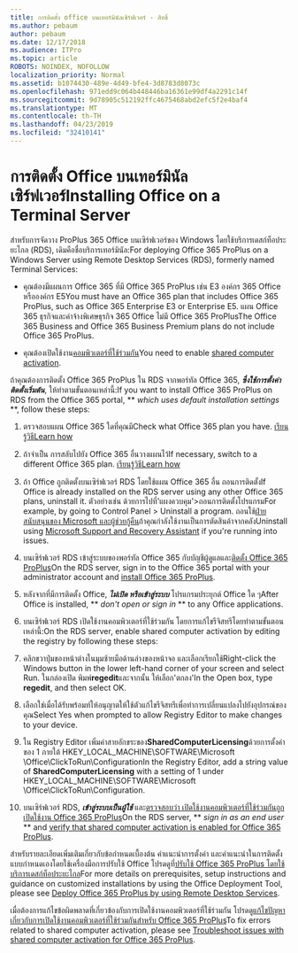 ```yaml
---
title: การติดตั้ง office บนเทอร์มินัลเซิร์ฟเวอร์ - สิทธิ์
ms.author: pebaum
author: pebaum
ms.date: 12/17/2018
ms.audience: ITPro
ms.topic: article
ROBOTS: NOINDEX, NOFOLLOW
localization_priority: Normal
ms.assetid: b1074430-489e-4d49-bfe4-3d8783d8073c
ms.openlocfilehash: 971edd9c064b448446ba16361e99df4a2291c14f
ms.sourcegitcommit: 9d78905c512192ffc4675468abd2efc5f2e4baf4
ms.translationtype: MT
ms.contentlocale: th-TH
ms.lasthandoff: 04/23/2019
ms.locfileid: "32410141"
---
```

# <a name="installing-office-on-a-terminal-server"></a><span data-ttu-id="2fafc-102">การติดตั้ง Office บนเทอร์มินัลเซิร์ฟเวอร์</span><span class="sxs-lookup"><span data-stu-id="2fafc-102">Installing Office on a Terminal Server</span></span>

<span data-ttu-id="2fafc-103">สำหรับการจัดวาง ProPlus 365 Office บนเซิร์ฟเวอร์ของ Windows โดยใช้บริการเดสก์ท็อประยะไกล (RDS), เดิมคือชื่อบริการเทอร์มินัล:</span><span class="sxs-lookup"><span data-stu-id="2fafc-103">For deploying Office 365 ProPlus on a Windows Server using Remote Desktop Services (RDS), formerly named Terminal Services:</span></span>
  
- <span data-ttu-id="2fafc-104">คุณต้องมีแผนการ Office 365 ที่มี Office 365 ProPlus เช่น E3 องค์กร 365 Office หรือองค์กร E5</span><span class="sxs-lookup"><span data-stu-id="2fafc-104">You must have an Office 365 plan that includes Office 365 ProPlus, such as Office 365 Enterprise E3 or Enterprise E5.</span></span> <span data-ttu-id="2fafc-105">แผน Office 365 ธุรกิจและค่าจ้างพิเศษธุรกิจ 365 Office ไม่มี Office 365 ProPlus</span><span class="sxs-lookup"><span data-stu-id="2fafc-105">The Office 365 Business and Office 365 Business Premium plans do not include Office 365 ProPlus.</span></span>
    
- <span data-ttu-id="2fafc-106">คุณต้องเปิดใช้งาน[คอมพิวเตอร์ที่ใช้ร่วมกัน](https://docs.microsoft.com/DeployOffice/overview-of-shared-computer-activation-for-office-365-proplus)</span><span class="sxs-lookup"><span data-stu-id="2fafc-106">You need to enable [shared computer activation](https://docs.microsoft.com/DeployOffice/overview-of-shared-computer-activation-for-office-365-proplus).</span></span>
    
<span data-ttu-id="2fafc-107">ถ้าคุณต้องการติดตั้ง Office 365 ProPlus ใน RDS จากพอร์ทัล Office 365, ***ซึ่งใช้การตั้งค่าติดตั้งเริ่มต้น***, ให้ทำตามขั้นตอนเหล่านี้:</span><span class="sxs-lookup"><span data-stu-id="2fafc-107">If you want to install Office 365 ProPlus on RDS from the Office 365 portal, \*\* *which uses default installation settings* \*\*, follow these steps:</span></span> 
  
1. <span data-ttu-id="2fafc-108">ตรวจสอบแผน Office 365 ใดที่คุณมี</span><span class="sxs-lookup"><span data-stu-id="2fafc-108">Check what Office 365 plan you have.</span></span> [<span data-ttu-id="2fafc-109">เรียนรู้วิธี</span><span class="sxs-lookup"><span data-stu-id="2fafc-109">Learn how</span></span>](https://docs.microsoft.com/office365/admin/admin-overview/what-subscription-do-i-have)
    
2. <span data-ttu-id="2fafc-110">ถ้าจำเป็น การสลับไปยัง Office 365 อื่นวางแผนไว้</span><span class="sxs-lookup"><span data-stu-id="2fafc-110">If necessary, switch to a different Office 365 plan.</span></span> [<span data-ttu-id="2fafc-111">เรียนรู้วิธี</span><span class="sxs-lookup"><span data-stu-id="2fafc-111">Learn how</span></span>](https://docs.microsoft.com/office365/admin/subscriptions-and-billing/switch-to-a-different-plan)
    
3. <span data-ttu-id="2fafc-112">ถ้า Office ถูกติดตั้งบนเซิร์ฟเวอร์ RDS โดยใช้แผน Office 365 อื่น ถอนการติดตั้ง</span><span class="sxs-lookup"><span data-stu-id="2fafc-112">If Office is already installed on the RDS server using any other Office 365 plans, uninstall it.</span></span> <span data-ttu-id="2fafc-113">ตัวอย่างเช่น ด้วยการไปที่'แผงควบคุม'\>ถอนการติดตั้งโปรแกรม</span><span class="sxs-lookup"><span data-stu-id="2fafc-113">For example, by going to Control Panel \> Uninstall a program.</span></span> <span data-ttu-id="2fafc-114">ถอนใช้[ฝ่ายสนับสนุนของ Microsoft และผู้ช่วยกู้คืน](https://aka.ms/SARA-OfficeUninstall-Alchemy)ถ้าคุณกำลังใช้งานเป็นการตัดสินค้าจากคลัง</span><span class="sxs-lookup"><span data-stu-id="2fafc-114">Uninstall using [Microsoft Support and Recovery Assistant](https://aka.ms/SARA-OfficeUninstall-Alchemy) if you're running into issues.</span></span> 
    
4. <span data-ttu-id="2fafc-115">บนเซิร์ฟเวอร์ RDS เข้าสู่ระบบของพอร์ทัล Office 365 กับบัญชีผู้ดูแลและ[ติดตั้ง Office 365 ProPlus](https://portal.office.com/OLS/MySoftware.aspx)</span><span class="sxs-lookup"><span data-stu-id="2fafc-115">On the RDS server, sign in to the Office 365 portal with your administrator account and [install Office 365 ProPlus](https://portal.office.com/OLS/MySoftware.aspx).</span></span>
    
5. <span data-ttu-id="2fafc-116">หลังจากที่มีการติดตั้ง Office, ***ไม่เปิด หรือเข้าสู่ระบบ*** โปรแกรมประยุกต์ Office ใด ๆ</span><span class="sxs-lookup"><span data-stu-id="2fafc-116">After Office is installed, \*\* *don't open or sign in* \*\* to any Office applications.</span></span> 
    
6. <span data-ttu-id="2fafc-117">บนเซิร์ฟเวอร์ RDS เปิดใช้งานคอมพิวเตอร์ที่ใช้ร่วมกัน โดยการแก้ไขรีจิสทรีโดยทำตามขั้นตอนเหล่านี้:</span><span class="sxs-lookup"><span data-stu-id="2fafc-117">On the RDS server, enable shared computer activation by editing the registry by following these steps:</span></span>
    
1. <span data-ttu-id="2fafc-118">คลิกขวาปุ่มของหน้าต่างในมุมซ้ายมือด้านล่างของหน้าจอ และเลือกเรียกใช้</span><span class="sxs-lookup"><span data-stu-id="2fafc-118">Right-click the Windows button in the lower left-hand corner of your screen and select Run.</span></span> <span data-ttu-id="2fafc-119">ในกล่องเปิด พิมพ์**regedit**และจากนั้น ให้เลือก'ตกลง'</span><span class="sxs-lookup"><span data-stu-id="2fafc-119">In the Open box, type **regedit**, and then select OK.</span></span> 
    
2. <span data-ttu-id="2fafc-120">เลือกใช่เมื่อได้รับพร้อมท์ให้อนุญาตให้ใช้ตัวแก้ไขรีจิสทรีเพื่อทำการเปลี่ยนแปลงไปยังอุปกรณ์ของคุณ</span><span class="sxs-lookup"><span data-stu-id="2fafc-120">Select Yes when prompted to allow Registry Editor to make changes to your device.</span></span>
    
3. <span data-ttu-id="2fafc-121">ใน Registry Editor เพิ่มค่าสายอักขระของ**SharedComputerLicensing**ด้วยการตั้งค่าของ 1 ภายใต้ HKEY_LOCAL_MACHINE\SOFTWARE\Microsoft \Office\ClickToRun\Configuration</span><span class="sxs-lookup"><span data-stu-id="2fafc-121">In the Registry Editor, add a string value of **SharedComputerLicensing** with a setting of 1 under HKEY_LOCAL_MACHINE\SOFTWARE\Microsoft \Office\ClickToRun\Configuration.</span></span> 
    
7. <span data-ttu-id="2fafc-122">บนเซิร์ฟเวอร์ RDS, ***เข้าสู่ระบบเป็นผู้ใช้*** และ[ตรวจสอบว่า เปิดใช้งานคอมพิวเตอร์ที่ใช้ร่วมกันถูกเปิดใช้งาน Office 365 ProPlus](https://docs.microsoft.com/DeployOffice/troubleshoot-issues-with-shared-computer-activation-for-office-365-proplus#verify-that-activation-for-office-365-proplus-succeeded)</span><span class="sxs-lookup"><span data-stu-id="2fafc-122">On the RDS server, \*\* *sign in as an end user* \*\* and [verify that shared computer activation is enabled for Office 365 ProPlus](https://docs.microsoft.com/DeployOffice/troubleshoot-issues-with-shared-computer-activation-for-office-365-proplus#verify-that-activation-for-office-365-proplus-succeeded).</span></span>
    
<span data-ttu-id="2fafc-123">สำหรับรายละเอียดเพิ่มเติมเกี่ยวกับข้อกำหนดเบื้องต้น คำแนะนำการตั้งค่า และคำแนะนำในการติดตั้งแบบกำหนดเองโดยใช้เครื่องมือการปรับใช้ Office โปรดดูที่[ปรับใช้ Office 365 ProPlus โดยใช้บริการเดสก์ท็อประยะไกล](https://docs.microsoft.com/DeployOffice/deploy-office-365-proplus-by-using-remote-desktop-services)</span><span class="sxs-lookup"><span data-stu-id="2fafc-123">For more details on prerequisites, setup instructions and guidance on customized installations by using the Office Deployment Tool, please see [Deploy Office 365 ProPlus by using Remote Desktop Services](https://docs.microsoft.com/DeployOffice/deploy-office-365-proplus-by-using-remote-desktop-services).</span></span>
  
<span data-ttu-id="2fafc-124">เมื่อต้องการแก้ไขข้อผิดพลาดที่เกี่ยวข้องกับการเปิดใช้งานคอมพิวเตอร์ที่ใช้ร่วมกัน โปรดดู[แก้ไขปัญหาเกี่ยวกับการเปิดใช้งานคอมพิวเตอร์ที่ใช้ร่วมกันสำหรับ Office 365 ProPlus](https://docs.microsoft.com/DeployOffice/troubleshoot-issues-with-shared-computer-activation-for-office-365-proplus)</span><span class="sxs-lookup"><span data-stu-id="2fafc-124">To fix errors related to shared computer activation, please see [Troubleshoot issues with shared computer activation for Office 365 ProPlus](https://docs.microsoft.com/DeployOffice/troubleshoot-issues-with-shared-computer-activation-for-office-365-proplus).</span></span>
  

